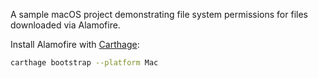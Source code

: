 A sample macOS project demonstrating file system permissions for files downloaded via Alamofire.

Install Alamofire with [Carthage](https://github.com/Carthage/Carthage):
```sh
carthage bootstrap --platform Mac
```
